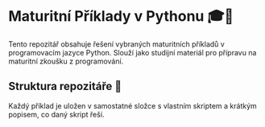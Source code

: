 # Maturitní Příklady v Pythonu 🎓🐍

Tento repozitář obsahuje řešení vybraných maturitních příkladů v programovacím jazyce Python. Slouží jako studijní materiál pro přípravu na maturitní zkoušku z programování.

## Struktura repozitáře 📂

Každý příklad je uložen v samostatné složce s vlastním skriptem a krátkým popisem, co daný skript řeší. 

